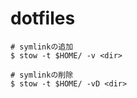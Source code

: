 # dotfiles


```
# symlinkの追加
$ stow -t $HOME/ -v <dir>

# symlinkの削除
$ stow -t $HOME/ -vD <dir>
```
